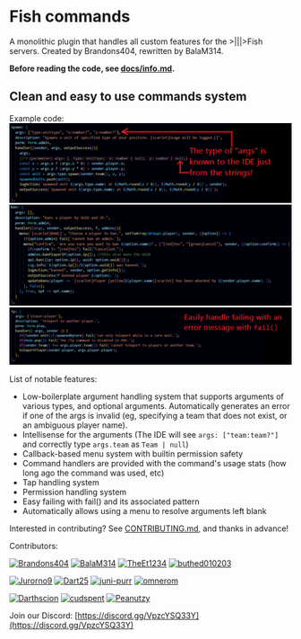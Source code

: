 # Fish commands

A monolithic plugin that handles all custom features for the >|||>Fish servers. Created by Brandons404, rewritten by BalaM314.

**Before reading the code, see [docs/info.md](docs/info.md).**

## Clean and easy to use commands system
Example code:
![image](docs/intellisense.png)
![image](docs/menus.png)
![image](docs/fail.png)

List of notable features:
* Low-boilerplate argument handling system that supports arguments of various types, and optional arguments. Automatically generates an error if one of the args is invalid (eg, specifying a team that does not exist, or an ambiguous player name).
* Intellisense for the arguments (The IDE will see `args: ["team:team?"]` and correctly type `args.team` as `Team | null`)
* Callback-based menu system with builtin permission safety
* Command handlers are provided with the command's usage stats (how long ago the command was used, etc)
* Tap handling system
* Permission handling system
* Easy failing with fail() and its associated pattern
* Automatically allows using a menu to resolve arguments left blank

Interested in contributing? See [CONTRIBUTING.md](CONTRIBUTING.md), and thanks in advance!

Contributors:

[<img width=80 alt="Brandons404" src="https://github.com/Brandons404.png">](https://github.com/Brandons404/)
[<img width=80 alt="BalaM314" src="https://github.com/BalaM314.png">](https://github.com/BalaM314/)
[<img width=80 alt="TheEt1234" src="https://github.com/TheEt1234.png">](https://github.com/TheEt1234/)
[<img width=80 alt="buthed010203" src="https://github.com/buthed010203.png">](https://github.com/buthed010203/)

[<img width=80 alt="Jurorno9" src="https://github.com/Jurorno9.png">](https://github.com/Jurorno9/)
[<img width=80 alt="Dart25" src="https://github.com/Dart25.png">](https://github.com/Dart25/)
[<img width=80 alt="juni-purr" src="https://github.com/juni-purr.png">](https://github.com/juni-purr/)
[<img width=80 alt="omnerom" src="https://github.com/omnerom.png">](https://github.com/omnerom/)

[<img width=80 alt="Darthscion" src="https://github.com/Darthscion55.png">](https://github.com/Darthscion55/)
[<img width=80 alt="cudspent" src="https://github.com/spentcud.png">](https://github.com/spentcud/)
[<img width=80 alt="Peanutzy" src="https://github.com/Peanutzy1.png">](https://github.com/Peanutzy1/)

Join our Discord: [https://discord.gg/VpzcYSQ33Y](https://discord.gg/VpzcYSQ33Y)

